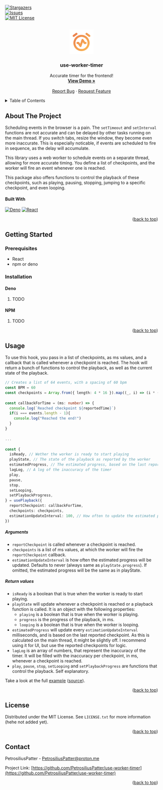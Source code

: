 <a name="readme-top"></a>

<!-- PROJECT SHIELDS -->
<!--
*** I'm using markdown "reference style" links for readability.
*** Reference links are enclosed in brackets [ ] instead of parentheses ( ).
*** See the bottom of this document for the declaration of the reference variables
*** for contributors-url, forks-url, etc. This is an optional, concise syntax you may use.
*** https://www.markdownguide.org/basic-syntax/#reference-style-links
-->

[![Stargazers][stars-shield]][stars-url]\
[![Issues][issues-shield]][issues-url]\
[![MIT License][license-shield]][license-url]

<!-- PROJECT LOGO -->
<br />
<div align="center">
  <a href="https://github.com/PetrosiliusPatter/use-worker-timer">
    <img src="assets/icon.png" alt="Logo" width="80" height="80">
  </a>

<h3 align="center">use-worker-timer</h3>

<p align="center">
    Accurate timer for the frontend!
    <br />
    <a href="https://petrosiliuspatter.github.io/use-worker-timer/"><strong>View Demo »</strong></a>
    <br />
    <br />
    <a href="https://github.com/PetrosiliusPatter/use-worker-timer/issues">Report Bug</a>
    ·
    <a href="https://github.com/PetrosiliusPatter/use-worker-timer/issues">Request Feature</a>
  </p>
</div>

<!-- TABLE OF CONTENTS -->
<details>
  <summary>Table of Contents</summary>
  <ol>
    <li>
      <a href="#about-the-project">About The Project</a>
      <ul>
        <li><a href="#built-with">Built With</a></li>
      </ul>
    </li>
    <li>
      <a href="#getting-started">Getting Started</a>
      <ul>
        <li><a href="#prerequisites">Prerequisites</a></li>
        <li><a href="#installation">Installation</a></li>
      </ul>
    </li>
    <li><a href="#usage">Usage</a></li>
    <li><a href="#license">License</a></li>
    <li><a href="#contact">Contact</a></li>
  </ol>
</details>

<!-- ABOUT THE PROJECT -->

## About The Project

Scheduling events in the browser is a pain. The `setTimeout` and `setInterval` functions
are not accurate and can be delayed by other tasks running on the main thread. If you
switch tabs, resize the window, they become even more inaccurate. This is especially
noticable, if events are scheduled to fire in sequence, as the delay will accumulate.

This library uses a web worker to schedule events on a separate thread, allowing for more
accurate timing. You define a list of checkpoints, and the worker will fire an event
whenever one is reached.

This package also offers functions to control the playback of these checkpoints, such as
playing, pausing, stopping, jumping to a specific checkpoint, and even looping.

#### Built With

[![Deno][Deno]][Deno-url] [![React][React.js]][React-url]

<p align="right">(<a href="#readme-top">back to top</a>)</p>

## Getting Started

### Prerequisites

- React
- npm or deno

### Installation

#### Deno

1. TODO

#### NPM

1. TODO

<p align="right">(<a href="#readme-top">back to top</a>)</p>

<!-- USAGE EXAMPLES -->

## Usage

To use this hook, you pass in a list of checkpoints, as ms values, and a callback that is
called whenever a checkpoint is reached. The hook will return a bunch of functions to
control the playback, as well as the current state of the playback.

```ts
// Creates a list of 64 events, with a spacing of 60 bpm
const BPM = 60
const checkpoints = Array.from({ length: 4 * 16 }).map((_, i) => (i * (60 * 1000)) / BPM)

const callbackForTime = (ms: number) => {
  console.log(`Reached checkpoint ${reportedTime}`)
  if(i === events.length - 1){
    console.log("Reached the end!")
  }
}

... 

const {
  isReady, // Wether the worker is ready to start playing
  playState, // The state of the playback as reported by the worker
  estimatedProgress, // The estimated progress, based on the last reported checkpoint
  lagLog, // A log of the inaccuracy of the timer
  play,
  pause,
  stop,
  setLooping,
  setPlaybackProgress,
} = usePlayback({
  reportCheckpoint: callbackForTime,
  checkpoints: checkpoints,
  estimationUpdateInterval: 100, // How often to update the estimated progress
})
```

##### Arguments

- `reportCheckpoint` is called whenever a checkpoint is reached.
- `checkpoints` is a list of ms values, at which the worker will fire the
  `reportCheckpoint` callback.
- `estimationUpdateInterval` is how often the estimated progress will be updated. Defaults
  to never (always same as `playState.progress`). If omitted, the estimated progress will
  be the same as in playState.

##### Return values

- `isReady` is a boolean that is true when the worker is ready to start playing.
- `playState` will update whenever a checkpoint is reached or a playback function is
  called. It is an object with the following properties:
  - `playing` is a boolean that is true when the worker is playing.
  - `progress` is the progress of the playback, in ms.
  - `looping` is a boolean that is true when the worker is looping.
- `estimatedProgress` will update every `estimationUpdateInterval` milliseconds, and is
  based on the last reported checkpoint. As this is calculated on the main thread, it
  might be slightly off. I recommend using it for UI, but use the reported checkpoints for
  logic.
- `lagLog` is an array of numbers, that represent the inaccuracy of the timer. It will be
  filled with the inaccuracy per checkpoint, in ms, whenever a checkpoint is reached.
- `play`, `pause`, `stop`, `setLooping` and `setPlaybackProgress` are functions that
  control the playback. Self explanatory.

Take a look at the full [example](www.todo.com) ([source](example/src/app/page.tsx)).

<p align="right">(<a href="#readme-top">back to top</a>)</p>

<!-- LICENSE -->

## License

Distributed under the MIT License. See `LICENSE.txt` for more information (hehe not added
yet).

<p align="right">(<a href="#readme-top">back to top</a>)</p>

<!-- CONTACT -->

## Contact

PetrosiliusPatter - PetrosiliusPatter@proton.me

Project Link:
[https://github.com/PetrosiliusPatter/use-worker-timer](https://github.com/PetrosiliusPatter/use-worker-timer)

<p align="right">(<a href="#readme-top">back to top</a>)</p>

<!-- MARKDOWN LINKS & IMAGES -->
<!-- https://www.markdownguide.org/basic-syntax/#reference-style-links -->

[stars-shield]: https://img.shields.io/github/stars/PetrosiliusPatter/use-worker-timer.svg?style=for-the-badge
[stars-url]: https://github.com/PetrosiliusPatter/use-worker-timer/stargazers
[issues-shield]: https://img.shields.io/github/issues/PetrosiliusPatter/use-worker-timer.svg?style=for-the-badge
[issues-url]: https://github.com/PetrosiliusPatter/use-worker-timer/issues
[license-shield]: https://img.shields.io/github/license/PetrosiliusPatter/use-worker-timer.svg?style=for-the-badge
[license-url]: https://github.com/PetrosiliusPatter/use-worker-timer/blob/main/LICENSE.txt
[React.js]: https://img.shields.io/badge/react-%2320232a.svg?style=for-the-badge&logo=react&logoColor=%2361DAFB
[React-url]: https://reactjs.org/
[Deno]: https://img.shields.io/badge/deno%20js-000000?style=for-the-badge&logo=deno&logoColor=white
[Deno-url]: https://deno.com/
